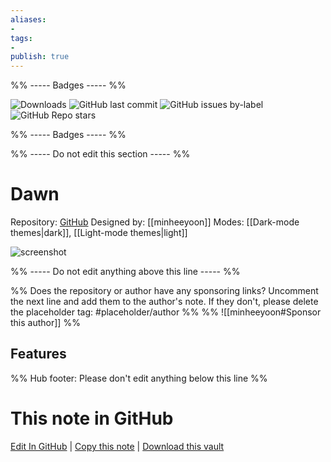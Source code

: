 ```yaml
---
aliases:
- 
tags: 
- 
publish: true
---
```


%% ----- Badges ----- %%

![Downloads](https://img.shields.io/badge/downloads-12601-573E7A?style=for-the-badge&logo=)
![GitHub last commit](https://img.shields.io/github/last-commit/minheeyoon/Dawn?color=573E7A&label=last%20update&logo=github&style=for-the-badge)
![GitHub issues by-label](https://img.shields.io/github/issues/minheeyoon/Dawn/help%20wanted?color=573E7A&logo=github&style=for-the-badge) 
![GitHub Repo stars](https://img.shields.io/github/stars/minheeyoon/Dawn?color=573E7A&logo=github&style=for-the-badge)

%% ----- Badges ----- %%

%% ----- Do not edit this section ----- %%

# Dawn

Repository: [GitHub](https://github.com/minheeyoon/Dawn)
Designed by: [[minheeyoon]]
Modes: [[Dark-mode themes|dark]], [[Light-mode themes|light]]



![screenshot](https://github.com/minheeyoon/Dawn/raw/HEAD/assets/00-screenshot-small.png)

%% ----- Do not edit anything above this line ----- %% 

%% Does the repository or author have any sponsoring links? Uncomment the next line and add them to the author's note. If they don't, please delete the placeholder tag: #placeholder/author %%
%% ![[minheeyoon#Sponsor this author]] %%


## Features



%% Hub footer: Please don't edit anything below this line %%

# This note in GitHub

<span class="git-footer">[Edit In GitHub](https://github.dev/obsidian-community/obsidian-hub/blob/main/02%20-%20Community%20Expansions/02.05%20All%20Community%20Expansions/Themes/Dawn.md "git-hub-edit-note") | [Copy this note](https://raw.githubusercontent.com/obsidian-community/obsidian-hub/main/02%20-%20Community%20Expansions/02.05%20All%20Community%20Expansions/Themes/Dawn.md "git-hub-copy-note") | [Download this vault](https://github.com/obsidian-community/obsidian-hub/archive/refs/heads/main.zip "git-hub-download-vault") </span>
